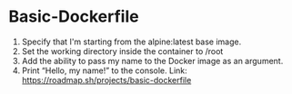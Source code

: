 # Basic-Dockerfile
1. Specify that I'm starting from the alpine:latest base image.
2. Set the working directory inside the container to /root
3. Add the ability to pass my name to the Docker image as an argument.
4. Print “Hello, my name!” to the console.
Link:
https://roadmap.sh/projects/basic-dockerfile
